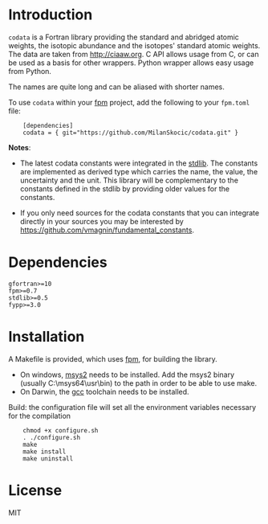 # Introduction

`codata` is a  Fortran library providing the standard and abridged atomic weights, 
the isotopic abundance and the isotopes' standard atomic weights.
The data are taken from http://ciaaw.org. 
C API allows usage from C, or can be used as a basis for other wrappers.
Python wrapper allows easy usage from Python.

The names are quite long and can be aliased with shorter names.

To use `codata` within your [fpm](https://github.com/fortran-lang/fpm) project,
add the following to your `fpm.toml` file:

```
    [dependencies]
    codata = { git="https://github.com/MilanSkocic/codata.git" }
```

**Notes**: 

* The latest codata constants were integrated in the [stdlib](https://github.com/fortran-lang/stdlib/releases/tag/v0.7.0). The constants are implemented as derived type which carries the name, the value, the uncertainty and the unit. This library will be complementary to the constants defined in the stdlib by providing older values for the constants. 

* If you only need sources for the codata constants that you can integrate directly in your sources you may be interested by https://github.com/vmagnin/fundamental_constants. 


# Dependencies

```
gfortran>=10
fpm>=0.7
stdlib>=0.5
fypp>=3.0
```


# Installation

A Makefile is provided, which uses [fpm](https://fpm.fortran-lang.org), for building the library.

* On windows, [msys2](https://www.msys2.org) needs to be installed. 
  Add the msys2 binary (usually C:\\msys64\\usr\\bin) to the path in order to be able to use make.
* On Darwin, the [gcc](https://formulae.brew.sh/formula/gcc) toolchain needs to be installed.

Build: the configuration file will set all the environment variables necessary for the compilation

```
    chmod +x configure.sh
    . ./configure.sh
    make
    make install
    make uninstall
```


# License

MIT

